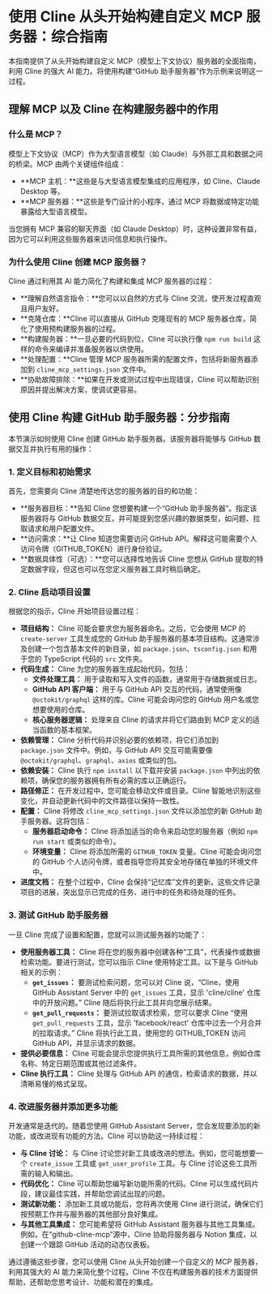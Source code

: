 # 使用 Cline 从头开始构建自定义 MCP 服务器：综合指南

本指南提供了从头开始构建自定义 MCP（模型上下文协议）服务器的全面指南，利用 Cline 的强大 AI 能力。将使用构建“GitHub 助手服务器”作为示例来说明这一过程。

## 理解 MCP 以及 Cline 在构建服务器中的作用

### 什么是 MCP？

模型上下文协议（MCP）作为大型语言模型（如 Claude）与外部工具和数据之间的桥梁。MCP 由两个关键组件组成：

-   **MCP 主机：**这些是与大型语言模型集成的应用程序，如 Cline、Claude Desktop 等。
-   **MCP 服务器：**这些是专门设计的小程序，通过 MCP 将数据或特定功能暴露给大型语言模型。

当您拥有 MCP 兼容的聊天界面（如 Claude Desktop）时，这种设置非常有益，因为它可以利用这些服务器来访问信息和执行操作。

### 为什么使用 Cline 创建 MCP 服务器？

Cline 通过利用其 AI 能力简化了构建和集成 MCP 服务器的过程：

-   **理解自然语言指令：**您可以以自然的方式与 Cline 交流，使开发过程直观且用户友好。
-   **克隆仓库：**Cline 可以直接从 GitHub 克隆现有的 MCP 服务器仓库，简化了使用预构建服务器的过程。
-   **构建服务器：**一旦必要的代码到位，Cline 可以执行像 `npm run build` 这样的命令来编译并准备服务器以供使用。
-   **处理配置：**Cline 管理 MCP 服务器所需的配置文件，包括将新服务器添加到 `cline_mcp_settings.json` 文件中。
-   **协助故障排除：**如果在开发或测试过程中出现错误，Cline 可以帮助识别原因并提出解决方案，使调试更容易。

## 使用 Cline 构建 GitHub 助手服务器：分步指南

本节演示如何使用 Cline 创建 GitHub 助手服务器。该服务器将能够与 GitHub 数据交互并执行有用的操作：

### 1. 定义目标和初始需求

首先，您需要向 Cline 清楚地传达您的服务器的目的和功能：

-   **服务器目标：**告知 Cline 您想要构建一个“GitHub 助手服务器”。指定该服务器将与 GitHub 数据交互，并可能提到您感兴趣的数据类型，如问题、拉取请求和用户配置文件。
-   **访问需求：**让 Cline 知道您需要访问 GitHub API。解释这可能需要个人访问令牌（GITHUB_TOKEN）进行身份验证。
-   **数据具体性（可选）：**您可以选择性地告诉 Cline 您想从 GitHub 提取的特定数据字段，但这也可以在您定义服务器工具时稍后确定。

### 2. Cline 启动项目设置

根据您的指示，Cline 开始项目设置过程：
-   **项目结构：** Cline 可能会要求您为服务器命名。之后，它会使用 MCP 的 `create-server` 工具生成您的 GitHub 助手服务器的基本项目结构。这通常涉及创建一个包含基本文件的新目录，如 `package.json`、`tsconfig.json` 和用于您的 TypeScript 代码的 `src` 文件夹。
-   **代码生成：** Cline 为您的服务器生成起始代码，包括：
    -   **文件处理工具：** 用于读取和写入文件的函数，通常用于存储数据或日志。
    -   **GitHub API 客户端：** 用于与 GitHub API 交互的代码，通常使用像 `@octokit/graphql` 这样的库。Cline 可能会询问您的 GitHub 用户名或您想要使用的仓库。
    -   **核心服务器逻辑：** 处理来自 Cline 的请求并将它们路由到 MCP 定义的适当函数的基本框架。
-   **依赖管理：** Cline 分析代码并识别必要的依赖项，将它们添加到 `package.json` 文件中。例如，与 GitHub API 交互可能需要像 `@octokit/graphql`、`graphql`、`axios` 或类似的包。
-   **依赖安装：** Cline 执行 `npm install` 以下载并安装 `package.json` 中列出的依赖项，确保您的服务器拥有所有必需的库以正确运行。
-   **路径修正：** 在开发过程中，您可能会移动文件或目录。Cline 智能地识别这些变化，并自动更新代码中的文件路径以保持一致性。
-   **配置：** Cline 将修改 `cline_mcp_settings.json` 文件以添加您的新 GitHub 助手服务器。这将包括：
    -   **服务器启动命令：** Cline 将添加适当的命令来启动您的服务器（例如 `npm run start` 或类似的命令）。
    -   **环境变量：** Cline 将添加所需的 `GITHUB_TOKEN` 变量。Cline 可能会询问您的 GitHub 个人访问令牌，或者指导您将其安全地存储在单独的环境文件中。
-   **进度文档：** 在整个过程中，Cline 会保持“记忆库”文件的更新。这些文件记录项目的进展，突出显示已完成的任务、进行中的任务和待处理的任务。

### 3. 测试 GitHub 助手服务器

一旦 Cline 完成了设置和配置，您就可以测试服务器的功能了：
-   **使用服务器工具：** Cline 将在您的服务器中创建各种“工具”，代表操作或数据检索功能。要进行测试，您可以指示 Cline 使用特定工具。以下是与 GitHub 相关的示例：
    -   **`get_issues`：** 要测试检索问题，您可以对 Cline 说，“Cline，使用 GitHub Assistant Server 中的 `get_issues` 工具，显示 'cline/cline' 仓库中的开放问题。” Cline 随后将执行此工具并向您展示结果。
    -   **`get_pull_requests`：** 要测试拉取请求检索，您可以要求 Cline “使用 `get_pull_requests` 工具，显示 'facebook/react' 仓库中过去一个月合并的拉取请求。” Cline 将执行此工具，使用您的 GITHUB_TOKEN 访问 GitHub API，并显示请求的数据。
-   **提供必要信息：** Cline 可能会提示您提供执行工具所需的其他信息，例如仓库名称、特定日期范围或其他过滤条件。
-   **Cline 执行工具：** Cline 处理与 GitHub API 的通信，检索请求的数据，并以清晰易懂的格式呈现。

### 4. 改进服务器并添加更多功能

开发通常是迭代的。随着您使用 GitHub Assistant Server，您会发现要添加的新功能，或改进现有功能的方法。Cline 可以协助这一持续过程：

-   **与 Cline 讨论：** 与 Cline 讨论您对新工具或改进的想法。例如，您可能想要一个 `create_issue` 工具或 `get_user_profile` 工具。与 Cline 讨论这些工具所需的输入和输出。
-   **代码优化：** Cline 可以帮助您编写新功能所需的代码。Cline 可以生成代码片段，建议最佳实践，并帮助您调试出现的问题。
-   **测试新功能：** 添加新工具或功能后，您将再次使用 Cline 进行测试，确保它们按预期工作并与服务器的其他部分良好集成。
-   **与其他工具集成：** 您可能希望将 GitHub Assistant 服务器与其他工具集成。例如，在“github-cline-mcp”源中，Cline 协助将服务器与 Notion 集成，以创建一个跟踪 GitHub 活动的动态仪表板。

通过遵循这些步骤，您可以使用 Cline 从头开始创建一个自定义的 MCP 服务器，利用其强大的 AI 能力来简化整个过程。Cline 不仅在构建服务器的技术方面提供帮助，还帮助您思考设计、功能和潜在的集成。